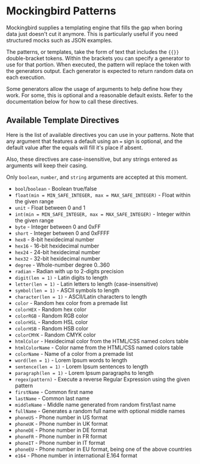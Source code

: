 # Mockingbird Patterns

Mockingbird supplies a templating engine that fills the gap when boring data just
doesn't cut it anymore. This is particularly useful if you need structured mocks
such as JSON examples.

The patterns, or templates, take the form of text that includes the `{{}}`
double-bracket tokens. Within the brackets you can specify a generator to use
for that portion. When executed, the pattern will replace the token with the
generators output. Each generator is expected to return random data on each
execution.

Some generators allow the usage of arguments to help define how they work. For
some, this is optional and a reasonable default exists. Refer to the
documentation below for how to call these directives.

## Available Template Directives

Here is the list of available directives you can use in your patterns. Note that
any argument that features a default using an `=` sign is optional, and the
default value after the equals will fill it's place if absent.

Also, these directives are case-insensitive, but any strings entered as
arguments will keep their casing.

Only `boolean`, `number`, and `string` arguments are accepted at this moment.

* `bool`/`boolean` - Boolean true/false
* `float(min = MIN_SAFE_INTEGER, max = MAX_SAFE_INTEGER)` - Float within the given range
* `unit` - Float between 0 and 1
* `int(min = MIN_SAFE_INTEGER, max = MAX_SAFE_INTEGER)` - Integer within the given range
* `byte` - Integer between 0 and 0xFF
* `short` - Integer between 0 and 0xFFFF
* `hex8` - 8-bit hexidecimal number
* `hex16` - 16-bit hexidecimal number
* `hex24` - 24-bit hexidecimal number
* `hex32` - 32-bit hexidecimal number
* `degree` - Whole-number degree 0..360
* `radian` - Radian with up to 2-digits precision
* `digit(len = 1)` - Latin digits to length
* `letter(len = 1)` - Latin letters to length (case-insensitive)
* `symbol(len = 1)` - ASCII symbols to length
* `character(len = 1)` - ASCII/Latin characters to length
* `color` - Random hex color from a premade list
* `colorHEX` - Random hex color
* `colorRGB` - Random RGB color
* `colorHSL` - Random HSL color
* `colorHSB` - Random HSB color
* `colorCMYK` - Random CMYK color
* `htmlColor` - Hexidecimal color from the HTML/CSS named colors table
* `htmlColorName` - Color name from the HTML/CSS named colors table
* `colorName` - Name of a color from a premade list
* `word(len = 1)` - Lorem Ipsum words to length
* `sentence(len = 1)` - Lorem Ipsum sentences to length
* `paragraph(len = 1)` - Lorem Ipsum paragraphs to length
* `regex(pattern)` - Execute a reverse Regular Expression using the given pattern
* `firstName` - Common first name
* `lastName` - Common last name
* `middleName` - Middle name generated from random first/last name
* `fullName` - Generates a random full name with optional middle names
* `phoneUS` - Phone number in US format
* `phoneUK` - Phone number in UK format
* `phoneDE` - Phone number in DE format
* `phoneFR` - Phone number in FR format
* `phoneIT` - Phone number in IT format
* `phoneEU` - Phone number in EU format, being one of the above countries
* `e164` - Phone number in international E.164 format
